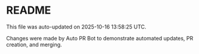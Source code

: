 # README

This file was auto-updated on 2025-10-16 13:58:25 UTC.

Changes were made by Auto PR Bot to demonstrate automated updates, PR creation, and merging.
